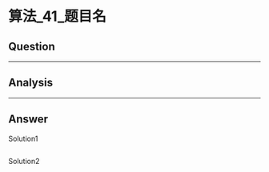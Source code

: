 # 算法_41_题目名


## Question


----

## Analysis


----

## Answer
Solution1
```python

```

Solution2
```python

```
